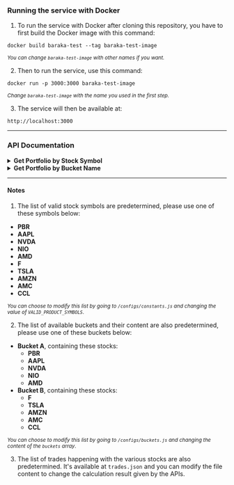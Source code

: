 ### Running the service with Docker

1. To run the service with Docker after cloning this repository, you have to first build the Docker image with this command:
```
docker build baraka-test --tag baraka-test-image
```
<sup>*You can change `baraka-test-image` with other names if you want.*</sup>

2. Then to run the service, use this command:
```
docker run -p 3000:3000 baraka-test-image
```
<sup>*Change `baraka-test-image` with the name you used in the first step.*</sup>

3. The service will then be available at:
```
http://localhost:3000
```

---

### API Documentation

<details>
  <summary><b>Get Portfolio by Stock Symbol</b></summary>
  <ul>
    <li><b>Method</b>: GET</li>
    <li><b>Endpoint</b>: <code>/portfolio/stocks</code></li>
    <li>
      <b>Query Parameters</b>:
      <ul>
        <li><b>symbol</b> &rarr; stock symbol, e.g. <i>TSLA</i>, <i>AMZN</i></li>
      </ul>
    </li>
    <br>
    Example: <code>/portfolio/stocks?symbol=TSLA</code>
  </ul>
</details>
<details>
  <summary><b>Get Portfolio by Bucket Name</b></summary>
  <ul>
    <li><b>Method</b>: GET</li>
    <li><b>Endpoint</b>: <code>/portfolio/buckets</code></li>
    <li>
      <b>Query Parameters</b>:
      <ul>
        <li><b>name</b> &rarr; bucket name, e.g. <i>bucketA</i>, <i>bucketB</i></li>
      </ul>
    </li>
    <br>
    Example: <code>/portfolio/buckets?name=bucketA</code>
  </ul>
</details>

---

#### Notes

1. The list of valid stock symbols are predetermined, please use one of these symbols below:
- **PBR**
- **AAPL**
- **NVDA**
- **NIO**
- **AMD**
- **F**
- **TSLA**
- **AMZN**
- **AMC**
- **CCL**

<sup>*You can choose to modify this list by going to `/configs/constants.js` and changing the value of `VALID_PRODUCT_SYMBOLS`*.</sup>

2. The list of available buckets and their content are also predetermined, please use one of these buckets below:
- **Bucket A**, containing these stocks:
  - **PBR**
  - **AAPL**
  - **NVDA**
  - **NIO**
  - **AMD**
- **Bucket B**, containing these stocks:
  - **F**
  - **TSLA**
  - **AMZN**
  - **AMC**
  - **CCL**

<sup>*You can choose to modify this list by going to `/configs/buckets.js` and changing the content of the `buckets` array*.</sup>

3. The list of trades happening with the various stocks are also predetermined. It's available at `trades.json` and you can modify the file content to change the calculation result given by the APIs.
